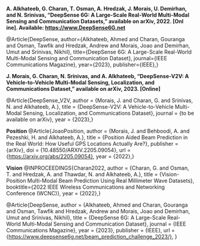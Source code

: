 **A. Alkhateeb, G. Charan, T. Osman, A. Hredzak, J. Morais, U. Demirhan, and N. Srinivas, “DeepSense 6G: A Large-Scale Real-World Multi-Modal Sensing and Communication Datasets,” available on arXiv, 2022. [Onl   ine]. Available: https://www.DeepSense6G.net**

@Article{DeepSense,
author={Alkhateeb, Ahmed and Charan, Gouranga and Osman, Tawfik and Hredzak, Andrew and Morais, Joao and Demirhan, Umut and Srinivas, Nikhil},
title={DeepSense 6G: A Large-Scale Real-World Multi-Modal Sensing and Communication Dataset},
journal={IEEE Communications Magazine},
year={2023},
publisher={IEEE},}

**J. Morais, G. Charan, N. Srinivas, and A. Alkhateeb, “DeepSense-V2V: A Vehicle-to-Vehicle Multi-Modal Sensing, Localization, and Communications Dataset,” available on arXiv, 2023. [Online]**

@Article{DeepSense_V2V,
author = {Morais, J. and Charan, G. and Srinivas, N. and Alkhateeb, A.},
title = {DeepSense-V2V: A Vehicle-to-Vehicle Multi-Modal Sensing, Localization, and Communications Dataset},
journal = {to be available on arXiv},
year = {2023},}

**Position**
@Article{JoaoPosition,
author = {Morais, J. and Behboodi, A. and Pezeshki, H. and Alkhateeb, A.},
title = {Position Aided Beam Prediction in the Real World: How Useful GPS Locations Actually Are?},
publisher = {arXiv},
doi = {10.48550/ARXIV.2205.09054},
url = {https://arxiv.org/abs/2205.09054},
year = {2022},}

**Vision**
@INPROCEEDINGS{Charan2022,
author = {Charan, G. and Osman, T. and Hredzak, A. and Thawdar, N. and Alkhateeb, A.},
title = {Vision-Position Multi-Modal Beam Prediction Using Real Millimeter Wave Datasets},
booktitle={2022 IEEE Wireless Communications and Networking Conference (WCNC)},
year = {2022},}

@Article{DeepSense,
  author    = {Alkhateeb, Ahmed and Charan, Gouranga and Osman, Tawfik and Hredzak, Andrew and Morais, Joao and Demirhan, Umut and Srinivas, Nikhil},
  title     = {DeepSense 6G: A Large-Scale Real-World Multi-Modal Sensing and Communication Dataset},
  journal   = {IEEE Communications Magazine},
  year      = {2023},
  publisher = {IEEE},
  url       = {https://www.deepsense6g.net/beam_prediction_challenge_2023/},
}
